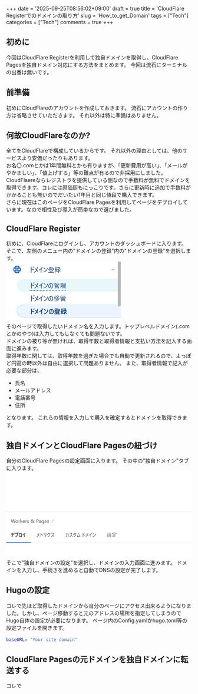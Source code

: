 +++
date = '2025-09-25T08:56:02+09:00'
draft = true
title = 'CloudFlare Registerでのドメインの取り方'
slug = 'How_to_get_Domain'
tags = ["Tech"]
categories = ["Tech"]
comments = true
+++
## 初めに
今回はCloudFlare Registerを利用して独自ドメインを取得し、CloudFlare Pagesを独自ドメイン対応にする方法をまとめます。
今回は流石にターミナルの出番は無いです。
## 前準備
初めにCloudFlareのアカウントを作成しておきます。
流石にアカウントの作り方は省略させていただきます。
それ以外は特に準備はありません。
## 何故CloudFlareなのか?
全てをCloudFlareで構成しているからです。
それ以外の理由としては、他のサービスより安価だったりもあります。<br>
お名〇.comとかは1年間無料とかも有りますが、「更新費用が高い」、「メールがやかましい」、「値上げする」等の難点が有るので非採用にしました。<br>
CloudFlaereならレジストラを提供している側なので手数料が無料でドメインを取得できます。コレには原価厨もにっこりです。さらに更新時に追加で手数料がかかることも無いのでだいたい1年目と同じ値段で購入できます。<br>
さらに現在はこのページをCloudFlare Pagesを利用してページをデプロイしています。なので相性及び導入が簡単なので選びました。

## CloudFlare Register
初めに、CloudFlareにログインし、アカウントのダッシュボードに入ります。<br>
そこで、左側のメニュー内の"ドメインの登録"内の"ドメインの登録"を選択します。<br>
![imageS](./Domain_.png)<br>
そのページで取得したいドメイン名を入力します。トップレベルドメイン(.comとかのやつ)は入力してもしなくても問題ないです。<br>
ドメインの被り等が無ければ、取得年数と取得者情報と支払い方法を記入する画面に進みます。<br>
取得年数に関しては、取得年数を過ぎた場合でも自動で更新されるので、よっぽど円高の時以外は自由に選択して問題ありません。
また、取得者情報で記入が必要な部分は、
- 氏名
- メールアドレス
- 電話番号
- 住所

となります。
これらの情報を入力して購入を確定するとドメインを取得できます。

## 独自ドメインとCloudFlare Pagesの紐づけ
自分のCloudFlare Pagesの設定画面に入ります。
その中の"独自ドメイン"タブに入ります。
![alt text](./Pages.png)
そこで"独自ドメインの設定"を選択し、ドメインの入力画面に進みます。
ドメインを入力し、手続きを進めると自動でDNSの設定が完了します。

## Hugoの設定
コレで先ほど取得したドメインから自分のページにアクセス出来るようになりました。しかし、ページ移動すると元のアドレスの場所を指定してしまうのでHugo自体の設定が必要になります。
ページ内のConfig.yamlかhugo.toml等の設定ファイルを開きます。
```config.yaml
baseURL: "Your site domain"
```     
## CloudFlare Pagesの元ドメインを独自ドメインに転送する
コレで